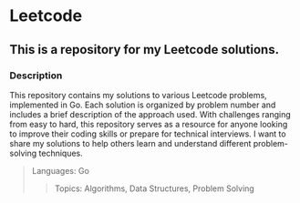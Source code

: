 # Leetcode

## This is a repository for my Leetcode solutions.

### Description
This repository contains my solutions to various Leetcode problems, implemented in Go. Each solution is organized by problem number and includes a brief description of the approach used.
With challenges ranging from easy to hard, this repository serves as a resource for anyone looking to improve their coding skills or prepare for technical interviews.
I want to share my solutions to help others learn and understand different problem-solving techniques.
> Languages: Go
>> Topics: Algorithms, Data Structures, Problem Solving